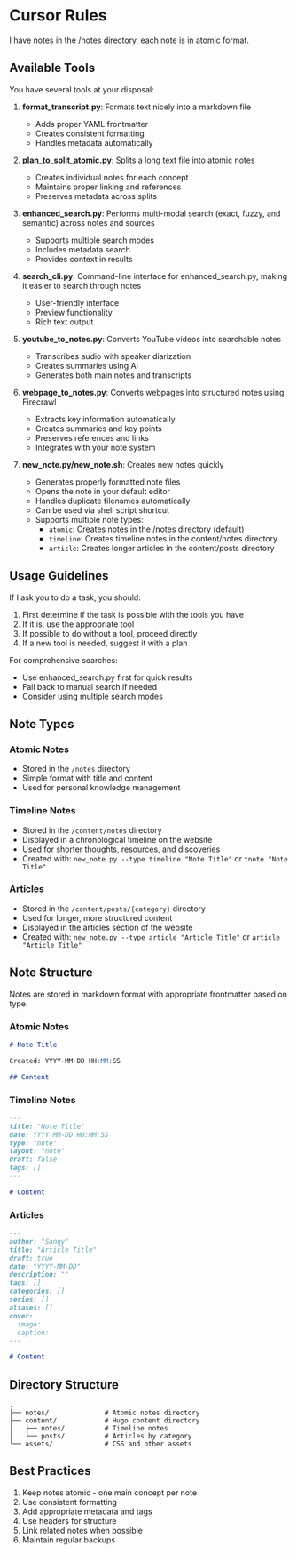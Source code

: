 # Cursor Rules

I have notes in the /notes directory, each note is in atomic format.

## Available Tools

You have several tools at your disposal:

1. **format_transcript.py**: Formats text nicely into a markdown file
   - Adds proper YAML frontmatter
   - Creates consistent formatting
   - Handles metadata automatically

2. **plan_to_split_atomic.py**: Splits a long text file into atomic notes
   - Creates individual notes for each concept
   - Maintains proper linking and references
   - Preserves metadata across splits

3. **enhanced_search.py**: Performs multi-modal search (exact, fuzzy, and semantic) across notes and sources
   - Supports multiple search modes
   - Includes metadata search
   - Provides context in results

4. **search_cli.py**: Command-line interface for enhanced_search.py, making it easier to search through notes
   - User-friendly interface
   - Preview functionality
   - Rich text output

5. **youtube_to_notes.py**: Converts YouTube videos into searchable notes
   - Transcribes audio with speaker diarization
   - Creates summaries using AI
   - Generates both main notes and transcripts

6. **webpage_to_notes.py**: Converts webpages into structured notes using Firecrawl
   - Extracts key information automatically
   - Creates summaries and key points
   - Preserves references and links
   - Integrates with your note system

7. **new_note.py/new_note.sh**: Creates new notes quickly
   - Generates properly formatted note files
   - Opens the note in your default editor
   - Handles duplicate filenames automatically
   - Can be used via shell script shortcut
   - Supports multiple note types:
     - `atomic`: Creates notes in the /notes directory (default)
     - `timeline`: Creates timeline notes in the content/notes directory
     - `article`: Creates longer articles in the content/posts directory

## Usage Guidelines

If I ask you to do a task, you should:

1. First determine if the task is possible with the tools you have
2. If it is, use the appropriate tool
3. If possible to do without a tool, proceed directly
4. If a new tool is needed, suggest it with a plan

For comprehensive searches:
- Use enhanced_search.py first for quick results
- Fall back to manual search if needed
- Consider using multiple search modes

## Note Types

### Atomic Notes
- Stored in the `/notes` directory
- Simple format with title and content
- Used for personal knowledge management

### Timeline Notes
- Stored in the `/content/notes` directory
- Displayed in a chronological timeline on the website
- Used for shorter thoughts, resources, and discoveries
- Created with: `new_note.py --type timeline "Note Title"` or `tnote "Note Title"`

### Articles
- Stored in the `/content/posts/{category}` directory
- Used for longer, more structured content
- Displayed in the articles section of the website
- Created with: `new_note.py --type article "Article Title"` or `article "Article Title"`

## Note Structure

Notes are stored in markdown format with appropriate frontmatter based on type:

### Atomic Notes
```markdown
# Note Title

Created: YYYY-MM-DD HH:MM:SS

## Content
```

### Timeline Notes
```markdown
---
title: "Note Title"
date: YYYY-MM-DD HH:MM:SS
type: "note"
layout: "note"
draft: false
tags: []
---

# Content
```

### Articles
```markdown
---
author: "Sangy"
title: "Article Title"
draft: true
date: "YYYY-MM-DD"
description: ""
tags: []
categories: []
series: []
aliases: []
cover:
  image: 
  caption: 
---

# Content
```

## Directory Structure

```
.
├── notes/              # Atomic notes directory
├── content/            # Hugo content directory
│   ├── notes/          # Timeline notes
│   └── posts/          # Articles by category
└── assets/             # CSS and other assets
```

## Best Practices

1. Keep notes atomic - one main concept per note
2. Use consistent formatting
3. Add appropriate metadata and tags
4. Use headers for structure
5. Link related notes when possible
6. Maintain regular backups 